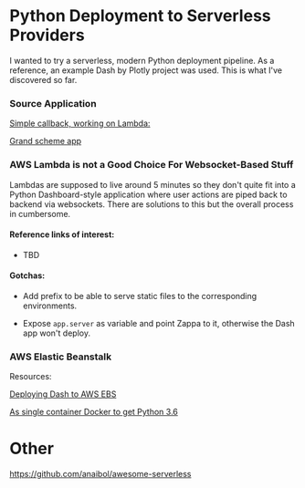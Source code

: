 # Python Deployment to Serverless Providers

I wanted to try a serverless, modern Python deployment pipeline. As a reference, an example Dash by Plotly project was used.
This is what I've discovered so far.

### Source Application

[Simple callback, working on Lambda:](https://dash.plot.ly/sharing-data-between-callbacks)

[Grand scheme app](http://jmdaignan.com/2018/02/26/metricsdash/)

### AWS Lambda is not a Good Choice For Websocket-Based Stuff

Lambdas are supposed to live around 5 minutes so they don't quite fit into a Python Dashboard-style application
where user actions are piped back to backend via websockets. There are solutions to this but the overall process in cumbersome.

#### Reference links of interest:

- TBD

#### Gotchas:

- Add prefix to be able to serve static files to the corresponding environments.

- Expose `app.server` as variable and point Zappa to it, otherwise the Dash app won't deploy.

### AWS Elastic Beanstalk

Resources:

[Deploying Dash to AWS EBS](https://www.phillipsj.net/posts/deploying-dash-to-elastic-beanstalk)

[As single container Docker to get Python 3.6](https://docs.aws.amazon.com/en_us/elasticbeanstalk/latest/dg/single-container-docker.html)

# Other

https://github.com/anaibol/awesome-serverless
